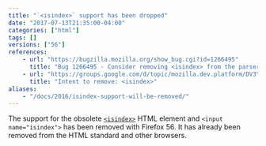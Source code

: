 ```yaml
---
title: "`<isindex>` support has been dropped"
date: "2017-07-13T21:35:00-04:00"
categories: ["html"]
tags: []
versions: ["56"]
references:
    - url: "https://bugzilla.mozilla.org/show_bug.cgi?id=1266495"
      title: "Bug 1266495 - Consider removing <isindex> from the parser and form submission [tor 18914]"
    - url: "https://groups.google.com/d/topic/mozilla.dev.platform/DV3YBf7wI3M/discussion"
      title: "Intent to remove: <isindex>"
aliases:
    - "/docs/2016/isindex-support-will-be-removed/"
---
```

The support for the obsolete [`<isindex>`](https://developer.mozilla.org/en-US/docs/Web/HTML/Element/isindex) HTML element and `<input name="isindex">` has been removed with Firefox 56. It has already been removed from the HTML standard and other browsers.
